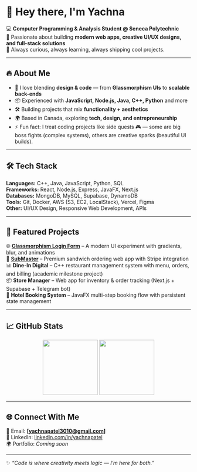 # 👋 Hey there, I'm Yachna  

💻 **Computer Programming & Analysis Student @ Seneca Polytechnic**  
🚀 Passionate about building **modern web apps, creative UI/UX designs, and full-stack solutions**  
🌟 Always curious, always learning, always shipping cool projects.  

---

## 🔥 About Me  
- 🎨 I love blending **design & code** — from **Glassmorphism UIs** to **scalable back-ends**  
- 📦 Experienced with **JavaScript, Node.js, Java, C++, Python** and more  
- 🛠 Building projects that mix **functionality + aesthetics**  
- 🌍 Based in Canada, exploring **tech, design, and entrepreneurship**  
- ⚡ Fun fact: I treat coding projects like side quests 🎮 — some are big boss fights (complex systems), others are creative sparks (beautiful UI builds).  

---

## 🛠 Tech Stack  
**Languages:** C++, Java, JavaScript, Python, SQL  
**Frameworks:** React, Node.js, Express, JavaFX, Next.js  
**Databases:** MongoDB, MySQL, Supabase, DynamoDB  
**Tools:** Git, Docker, AWS (S3, EC2, LocalStack), Vercel, Figma  
**Other:** UI/UX Design, Responsive Web Development, APIs  

---

## 🚀 Featured Projects  
🌐 [**Glassmorphism Login Form**](https://glassmorphism-login-form-rho.vercel.app/) – A modern UI experiment with gradients, blur, and animations  
🍔 [**SubMaster**](https://submaster.ca) – Premium sandwich ordering web app with Stripe integration  
📊 **Dine-In Digital** – C++ restaurant management system with menu, orders, and billing (academic milestone project)  
📦 **Store Manager** – Web app for inventory & order tracking (Next.js + Supabase + Telegram bot)  
🏨 **Hotel Booking System** – JavaFX multi-step booking flow with persistent state management  

---

## 📈 GitHub Stats  
<p align="center">
  <img src="https://github-readme-stats.vercel.app/api?username=yachna3010&show_icons=true&theme=radical" height="150" />
  <img src="https://github-readme-stats.vercel.app/api/top-langs/?username=yachna3010&layout=compact&theme=radical" height="150" />
</p>  

---

## 🌐 Connect With Me  
📩 Email: **[yachnapatel3010@gmail.com]**  
💼 LinkedIn: [linkedin.com/in/yachnapatel](https://www.linkedin.com/in/yachnapatel/)  
🌍 Portfolio: *Coming soon*  

---

✨ *“Code is where creativity meets logic — I’m here for both.”*  
